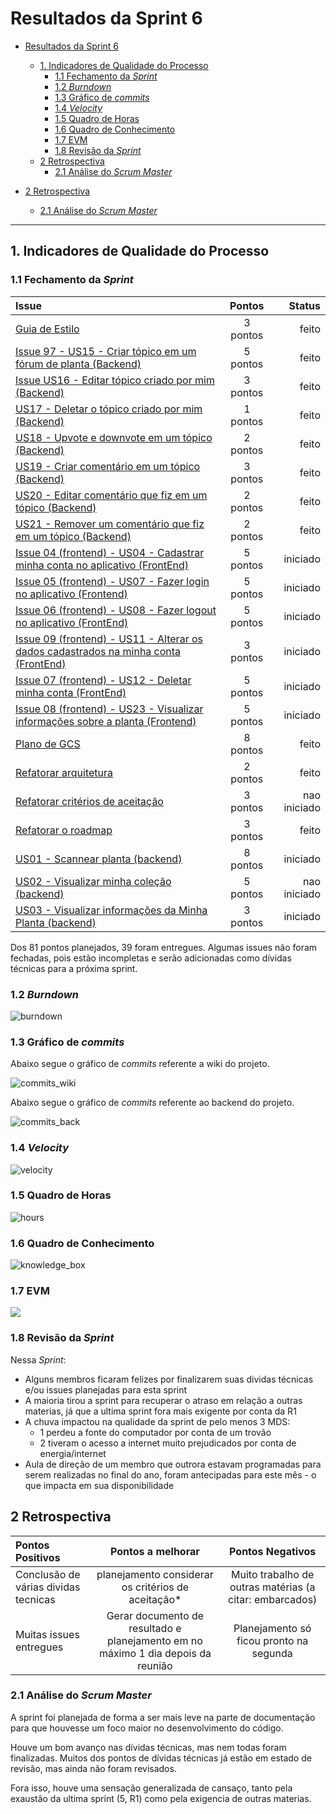 # Resultados da Sprint 6

- [Resultados da Sprint 6](#resultados-da-sprint-6)
  - [1. Indicadores de Qualidade do Processo](#1-indicadores-de-qualidade-do-processo)
    - [1.1 Fechamento da _Sprint_](#11-fechamento-da-sprint)
    - [1.2 _Burndown_](#12-burndown)
    - [1.3 Gráfico de _commits_](#13-gráfico-de-commits)
    - [1.4 _Velocity_](#14-velocity)
    - [1.5 Quadro de Horas](#15-quadro-de-horas)
    - [1.6 Quadro de Conhecimento](#16-quadro-de-conhecimento)
    - [1.7 EVM](#17-evm)
    - [1.8 Revisão da _Sprint_](#18-revisão-da-sprint)
  - [2 Retrospectiva](#2-retrospectiva)
    - [2.1 Análise do _Scrum Master_](#21-análise-do-scrum-master)
  
- [2 Retrospectiva](#2-retrospectiva)
  - [2.1 Análise do _Scrum Master_](#21-análise-do-scrum-master) 

------

## 1. Indicadores de Qualidade do Processo

### 1.1 Fechamento da _Sprint_

| Issue       | Pontos     | Status     |
| :------------- | :----------: | -----------: |
| [Guia de Estilo](https://github.com/fga-eps-mds/2020.1-Grupo2-wiki/issues/59) | 3 pontos | feito |
| [Issue 97 - US15 - Criar tópico em um fórum de planta (Backend)](https://github.com/fga-eps-mds/2020.1-Grupo2-BackEnd/issues/97) | 5 pontos | feito |
| [Issue US16 - Editar tópico criado por mim (Backend)](https://github.com/fga-eps-mds/2020.1-Grupo2-BackEnd/issues/98) | 3 pontos | feito |
| [US17 - Deletar o tópico criado por mim (Backend)](https://github.com/fga-eps-mds/2020.1-Grupo2-BackEnd/issues/99) | 1 pontos | feito |
| [US18 - Upvote e downvote em um tópico (Backend)](https://github.com/fga-eps-mds/2020.1-Grupo2-BackEnd/issues/100) | 2 pontos | feito |
| [US19 - Criar comentário em um tópico (Backend)](https://github.com/fga-eps-mds/2020.1-Grupo2-BackEnd/issues/101) | 3 pontos | feito |
| [US20 - Editar comentário que fiz em um tópico (Backend)](https://github.com/fga-eps-mds/2020.1-Grupo2-BackEnd/issues/102) | 2 pontos | feito |
| [US21 - Remover um comentário que fiz em um tópico (Backend)](https://github.com/fga-eps-mds/2020.1-Grupo2-BackEnd/issues/103) | 2 pontos | feito |
| [Issue 04 (frontend) - US04 - Cadastrar minha conta no aplicativo (FrontEnd)](https://github.com/fga-eps-mds/2020.1-Grupo2-FrontEnd/issues/4) | 5 pontos | iniciado |
| [Issue 05 (frontend) - US07 - Fazer login no aplicativo (Frontend)](https://github.com/fga-eps-mds/2020.1-Grupo2-FrontEnd/issues/5) | 5 pontos | iniciado |
| [Issue 06 (frontend) - US08 - Fazer logout no aplicativo (FrontEnd)](https://github.com/fga-eps-mds/2020.1-Grupo2-FrontEnd/issues/6) | 5 pontos | iniciado |
| [Issue 09 (frontend) - US11 - Alterar os dados cadastrados na minha conta (FrontEnd)](https://github.com/fga-eps-mds/2020.1-Grupo2-BackEnd/issues/9) | 3 pontos | iniciado |
| [Issue 07 (frontend) - US12 - Deletar minha conta (FrontEnd)](https://github.com/fga-eps-mds/2020.1-Grupo2-FrontEnd/issues/7) | 5 pontos | iniciado |
| [Issue 08 (frontend) - US23 - Visualizar informações sobre a planta (Frontend)](https://github.com/fga-eps-mds/2020.1-Grupo2-FrontEnd/issues/8) | 5 pontos | iniciado |
| [Plano de GCS](https://github.com/fga-eps-mds/2020.1-Grupo2-wiki/issues/94) | 8 pontos | feito |
| [Refatorar arquitetura](https://github.com/fga-eps-mds/2020.1-Grupo2-wiki/issues/95) | 2 pontos | feito |
| [Refatorar critérios de aceitação](https://github.com/fga-eps-mds/2020.1-Grupo2-wiki/issues/96) | 3 pontos | nao iniciado |
| [Refatorar o roadmap](https://github.com/fga-eps-mds/2020.1-Grupo2-wiki/issues/97) | 3 pontos | feito |
| [US01 - Scannear planta (backend)](https://github.com/fga-eps-mds/2020.1-Grupo2-BackEnd/issues/83) | 8 pontos | iniciado |
| [US02 - Visualizar minha coleção (backend)](https://github.com/fga-eps-mds/2020.1-Grupo2-BackEnd/issues/84) | 5 pontos | nao iniciado |
| [US03 - Visualizar informações da Minha Planta (backend)](https://github.com/fga-eps-mds/2020.1-Grupo2-BackEnd/issues/85) | 3 pontos | iniciado |

Dos 81 pontos planejados, 39 foram entregues. Algumas issues não foram fechadas, pois estão incompletas e serão adicionadas como dívidas técnicas para a próxima sprint.

### 1.2 _Burndown_

![burndown](img/burndown.png)

### 1.3 Gráfico de _commits_

Abaixo segue o gráfico de _commits_ referente a wiki do projeto.

![commits_wiki](img/commits_wiki_sprint6.png)

Abaixo segue o gráfico de _commits_ referente ao backend do projeto.

![commits_back](img/commits_back_sprint6.png)

### 1.4 _Velocity_

![velocity](img/velocity.png)

### 1.5 Quadro de Horas

![hours](img/hours.png)

### 1.6 Quadro de Conhecimento

![knowledge_box](img/knowledge_box.png)

### 1.7 EVM

![](img/evm.jpg)

### 1.8 Revisão da _Sprint_

Nessa _Sprint_:

- Alguns membros ficaram felizes por finalizarem suas dividas técnicas e/ou issues planejadas para esta sprint
- A maioria tirou a sprint para recuperar o atraso em relação a outras materias, já que a ultima sprint fora mais exigente por conta da R1
- A chuva impactou na qualidade da sprint de pelo menos 3 MDS:
  - 1 perdeu a fonte do computador por conta de um trovão
  - 2 tiveram o acesso a internet muito prejudicados por conta de energia/internet
- Aula de direção de um membro que outrora estavam programadas para serem realizadas no final do ano, foram antecipadas para este mês - o que impacta em sua disponibilidade

## 2 Retrospectiva

| Pontos Positivos | Pontos a melhorar | Pontos Negativos |
| :------------- | :----------: | :---------: |
| Conclusão de várias dividas tecnicas | planejamento considerar os critérios de aceitação* | Muito trabalho de outras matérias (a citar: embarcados) |
| Muitas issues entregues | Gerar documento de resultado e planejamento em no máximo 1 dia depois da reunião | Planejamento só ficou pronto na segunda |

### 2.1 Análise do _Scrum Master_

A sprint foi planejada de forma a ser mais leve na parte de documentação para que houvesse um foco maior no desenvolvimento do código.

Houve um bom avanço nas dívidas técnicas, mas nem todas foram finalizadas. Muitos dos pontos de dívidas técnicas já estão em estado de revisão, mas ainda não foram revisados.

Fora isso, houve uma sensação generalizada de cansaço, tanto pela exaustão da ultima sprint (5, R1) como pela exigencia de outras materias.

